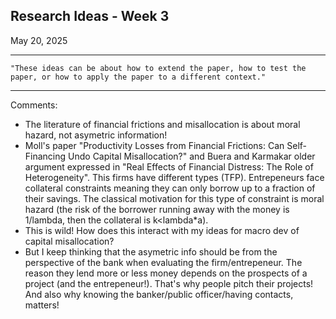 ## Research Ideas - Week 3

May 20, 2025

------------------------------------------------------------------------------------------------------------------------------------
    "These ideas can be about how to extend the paper, how to test the paper, or how to apply the paper to a different context."
------------------------------------------------------------------------------------------------------------------------------------

Comments:
- The literature of financial frictions and misallocation is about moral hazard, not asymetric information!
- Moll's paper "Productivity Losses from Financial Frictions: Can Self-Financing Undo Capital Misallocation?" and Buera and Karmakar older argument expressed in "Real Effects of Financial Distress: The Role of Heterogeneity". This firms have different types (TFP). Entrepeneurs face collateral constraints meaning they can only borrow up to a fraction of their savings. The classical motivation for this type of constraint is moral hazard (the risk of the borrower running away with the money is 1/lambda, then the collateral is k<lambda*a).
- This is wild! How does this interact with my ideas for macro dev of capital misallocation?
- But I keep thinking that the asymetric info should be from the perspective of the bank when evaluating the firm/entrepeneur. The reason they lend more or less money depends on the prospects of a project (and the entrepeneur!). That's why people pitch their projects! And also why knowing the banker/public officer/having contacts, matters!
   
